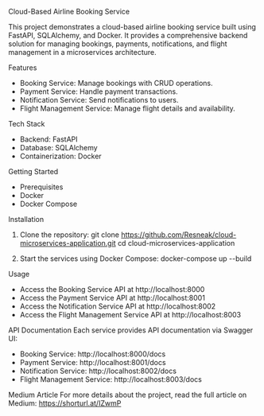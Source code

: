Cloud-Based Airline Booking Service

This project demonstrates a cloud-based airline booking service built using FastAPI, SQLAlchemy, and Docker. It provides a comprehensive backend solution for managing bookings, payments, notifications, and flight management in a microservices architecture.

Features
- Booking Service: Manage bookings with CRUD operations.
- Payment Service: Handle payment transactions.
- Notification Service: Send notifications to users.
- Flight Management Service: Manage flight details and availability.

Tech Stack
- Backend: FastAPI
- Database: SQLAlchemy
- Containerization: Docker

Getting Started
- Prerequisites
- Docker
- Docker Compose

Installation
1. Clone the repository:
git clone https://github.com/Resneak/cloud-microservices-application.git
cd cloud-microservices-application

2. Start the services using Docker Compose:
docker-compose up --build

Usage
- Access the Booking Service API at http://localhost:8000
- Access the Payment Service API at http://localhost:8001
- Access the Notification Service API at http://localhost:8002
- Access the Flight Management Service API at http://localhost:8003

API Documentation
Each service provides API documentation via Swagger UI:

- Booking Service: http://localhost:8000/docs
- Payment Service: http://localhost:8001/docs
- Notification Service: http://localhost:8002/docs
- Flight Management Service: http://localhost:8003/docs

Medium Article
For more details about the project, read the full article on Medium: https://shorturl.at/IZwmP
